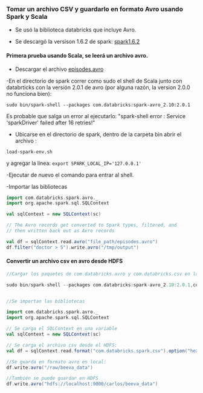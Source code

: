 ### Tomar un  archivo CSV y guardarlo en formato Avro usando Spark y Scala

- Se usó la biblioteca databricks que incluye Avro. 

- Se descargó la versison 1.6.2 de spark:
[spark1.6.2](http://spark.apache.org/downloads.html)

####  Primera prueba usando Scala, se leerá un archivo avro. 

- Descargar el archivo [episodes.avro](https://docs.databricks.com/_static/misc/episodes.avro)

-En el directorio de spark correr como sudo el shell de Scala junto con databrticks con la versión 2.0.1 de avro (por alguna razón, la version 2.0.0 no funciona bien):

`sudo bin/spark-shell --packages com.databricks:spark-avro_2.10:2.0.1`
 
Es probable que salga un error al ejecutarlo: "spark-shell error : Service 'sparkDriver' failed after 16 retries!" 

- Ubicarse en el directorio de spark, dentro de la carpeta bin abrir el archivo : 

`load-spark-env.sh`

y agregar la línea: `export SPARK_LOCAL_IP='127.0.0.1' `

-Ejecutar de nuevo el comando para entrar al shell.

-Importar las bibliotecas

```Scala
import com.databricks.spark.avro._
import org.apache.spark.sql.SQLContext

val sqlContext = new SQLContext(sc)

// The Avro records get converted to Spark types, filtered, and
// then written back out as Avro records

val df = sqlContext.read.avro("file_path/episodes.avro")
df.filter("doctor > 5").write.avro("/tmp/output")
```

#### Convertir un archivo csv en avro desde HDFS
```Scala
//Cargar los paquetes de com.databricks.avro y com.databricks.csv en la aplicación 

sudo bin/spark-shell --packages com.databricks:spark-avro_2.10:2.0.1,com.databricks:spark-csv_2.10:1.5.0 //tienen que ir separados por coma sin espacios


//Se importan las bibliotecas

import com.databricks.spark.avro._
import org.apache.spark.sql.SQLContext

// Se carga el SQLContext en una variable
val sqlContext = new SQLContext(sc)

// Se carga el archivo csv desde el HDFS:
val df = sqlContext.read.format("com.databricks.spark.csv").option("header", "false").option("inferSchema", "true").load("hdfs://localhost:9000/carlos/beeva_moock_data1.csv")

//Se guarda en formato avro en local:
df.write.avro("/raw/beeva_data")

//También se puede guardar en HDFS
df.write.avro("hdfs://localhost:9000/carlos/beeva_data")


```

